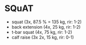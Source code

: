 # SQuAT
* squat (3x, 87.5 % = 135 kg, rir: 1-2)
* back extension (4x, 25 kg, rir: 1-2)
* t-bar squat (4x, 75 kg, rir: 1-2)
* calf raise (3x 2x, 15 kg, rir: 0-1)
